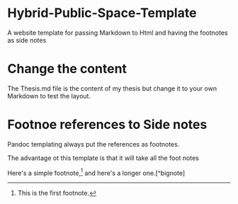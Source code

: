# Hybrid-Public-Space-Template
A website template for passing Markdown to Html and having the footnotes as  side notes

# Change the content

The Thesis.md file is the content of my thesis but change it to your own Markdown to test the layout.

# Footnoe references to Side notes

Pandoc templating always put the references as footnotes.

The advantage ot this template is that it will take all the foot notes 

Here's a simple footnote,[^1] and here's a longer one.[^bignote]

[^1]: This is the first footnote.


